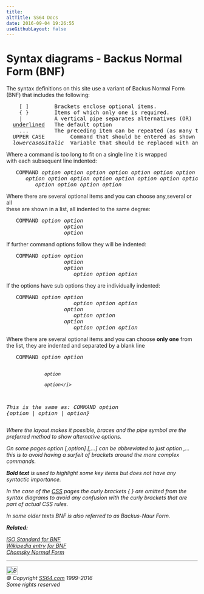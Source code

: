 ```yaml
---
title:
altTitle: SS64 Docs
date: 2016-09-04 19:26:55
useGithubLayout: false
---
```

<!-- #BeginLibraryItem "/Library/head_docs.lbi" --><!-- #EndLibraryItem --><h1>Syntax diagrams - Backus Normal Form (BNF) </h1>
<p>The syntax definitions on this site use a  variant of Backus Normal Form (BNF) that includes the following:</p>
<pre>    [ ]        Brackets enclose optional items. 
    { }        Items of which only one is required.
    |          A vertical pipe separates alternatives (OR)
  <u>underlined</u>   The default option
    ...        The preceding item can be repeated (as many times as needed)
  UPPER CASE        Command that should be entered as shown
  <i>lowercase&amp;italic</i>  Variable that should be replaced with an appropriate value</pre>
<p>
Where a command is too long to fit on a single line it is wrapped<br>
with each subsequent line indented:</p>
<pre>   COMMAND <i>option option option option option option option option 
      option option option option</i> <i>option option option option</i>
         <i>option option option option</i>
</pre>
<p>Where there are several optional items and you can choose any,several or all<br>
these are shown in a list, all indented to the same degree:</p>
<pre>   COMMAND <i>option option 
                  option
                  option</i>
</pre>
<p>If further command options follow they will be indented:</p>
<pre>   COMMAND <i>option option 
                  option
                  option
                     option option option</i>
</pre>
<p>If the options have sub options they are individually indented:</p>
<pre>   COMMAND <i>option option 
                     option option option
                  option
                     option option 
                  option
                     option option option</i>
</pre>
<p>Where there are several optional items and you can choose <b>only one</b> from the list, they are indented and separated by a blank line</p>
<pre>   COMMAND <i>option option 

                  option

                  option</i>

<span class="body">This is the same as:  </span>COMMAND <i>option</i> {<i>option</i> | <i>option</i> | <i>option</i>}</pre>
<p>  Where the layout makes it possible, braces and the pipe symbol are the preferred method to show alternative options.</p>
<p> On some pages <i>option</i> [,<i>option</i>] [,...] can be abbreviated to just <i>option </i>,... this is to avoid having a surfeit of  brackets around the  more complex commands.</p>
<p>  <b>Bold text</b> is used to highlight some key items but does not have any syntactic importance.</p>
<p>In the case of the <a href="../css/index.html">CSS</a> pages the curly brackets { } are omitted from the syntax diagrams to avoid any confusion with the curly brackets that are part of actual CSS rules.</p>
<p>In some older texts BNF is also referred to as Backus-Naur Form.</p>
<p><b>Related:</b></p>
<p><a href="http://www.cl.cam.ac.uk/%7Emgk25/iso-ebnf.html">ISO Standard for BNF</a> <br>
  <a href="http://en.wikipedia.org/wiki/Backus-Naur_form">Wikipedia entry for BNF</a> <br>
<a href="http://www.cs.man.ac.uk/%7Epjj/farrell/comp2.html">Chomsky Normal Form</a></p><!-- #BeginLibraryItem "/Library/foot_menu.lbi" --><hr>
<div id="bl" class="footer"><a href="bnf.html#"><img src="../images/top.png" width="30" height="22" alt="Back to the Top"></a></div>
<div id="br" class="footer, tagline">© Copyright <a href="../index.html">SS64.com</a> 1999-2016<br>
Some rights reserved</div><!-- #EndLibraryItem -->

